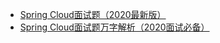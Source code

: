 
* [Spring Cloud面试题（2020最新版）](https://thinkwon.blog.csdn.net/article/details/104397367)
* [Spring Cloud面试题万字解析（2020面试必备）](https://mp.weixin.qq.com/s/xN25Usy92uxnFv99loJTEw)
